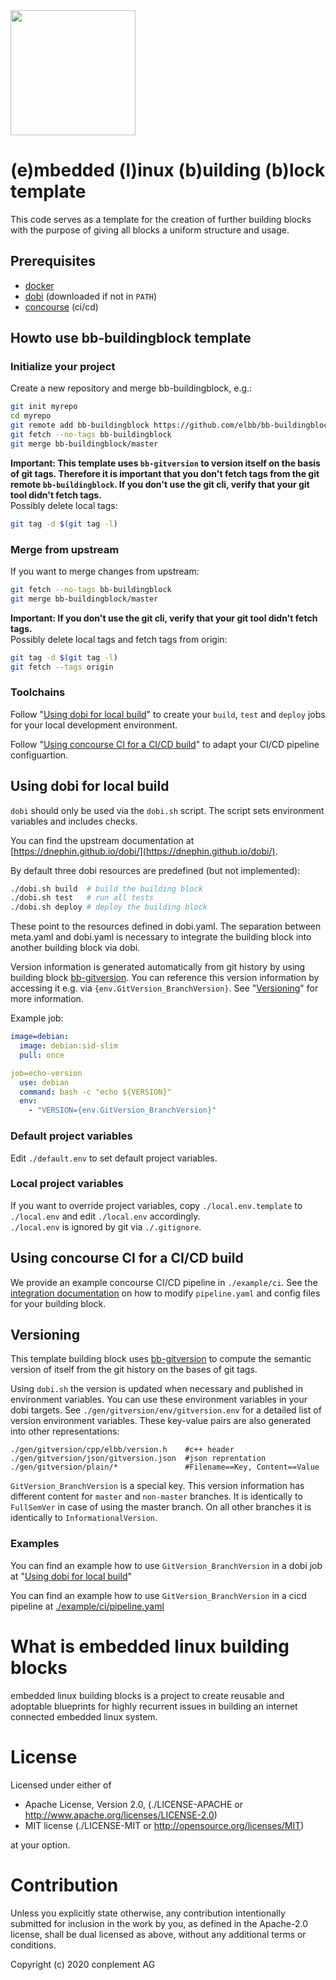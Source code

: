 <img src="https://raw.githubusercontent.com/elbb/bb-buildingblock/master/.assets/logo.png" height="200">

# (e)mbedded (l)inux (b)uilding (b)lock template

This code serves as a template for the creation of further building blocks with the purpose of giving all blocks a uniform structure and usage.

## Prerequisites

-   [docker](https://docs.docker.com/install/)
-   [dobi](https://github.com/dnephin/dobi) (downloaded if not in `PATH`)
-   [concourse](https://concourse-ci.org/) (ci/cd)

## Howto use bb-buildingblock template

### Initialize your project
Create a new repository and merge bb-buildingblock, e.g.:
```bash
git init myrepo
cd myrepo
git remote add bb-buildingblock https://github.com/elbb/bb-buildingblock.git
git fetch --no-tags bb-buildingblock
git merge bb-buildingblock/master
```
**Important: This template uses `bb-gitversion` to version itself on the basis of git tags. Therefore it is important that you don't fetch tags from the git remote `bb-buildingblock`. If you don't use the git cli, verify that your git tool didn't fetch tags.** \
Possibly delete local tags:
```bash
git tag -d $(git tag -l)
```

### Merge from upstream

If you want to merge changes from upstream:
```bash
git fetch --no-tags bb-buildingblock
git merge bb-buildingblock/master
```

**Important: If you don't use the git cli, verify that your git tool didn't fetch tags.** \
Possibly delete local tags and fetch tags from origin:
```bash
git tag -d $(git tag -l)
git fetch --tags origin
```

### Toolchains

Follow "[Using dobi for local build](#using-dobi-for-local-build)" to create your `build`, `test` and `deploy` jobs for your local development environment.

Follow "[Using concourse CI for a CI/CD build](#using-concourse-ci-for-a-cicd-build)" to adapt your CI/CD pipeline configuartion.

## Using dobi for local build

`dobi` should only be used via the `dobi.sh` script. The script sets environment variables and includes checks.

You can find the upstream documentation at [https://dnephin.github.io/dobi/](https://dnephin.github.io/dobi/).

By default three dobi resources are predefined (but not implemented):

```sh
./dobi.sh build  # build the building block
./dobi.sh test   # run all tests
./dobi.sh deploy # deploy the building block
```

These point to the resources defined in dobi.yaml.
The separation between meta.yaml and dobi.yaml is necessary to integrate the building block into another building block via dobi.

Version information is generated automatically from git history by using building block [bb-gitversion](<https://github.com/elbb/bb-gitversion>).
You can reference this version information by accessing it e.g. via `{env.GitVersion_BranchVersion}`. See "[Versioning](#versioning)" for more information.

Example job:
```yaml
image=debian:
  image: debian:sid-slim
  pull: once

job=echo-version
  use: debian
  command: bash -c "echo ${VERSION}"
  env:
    - "VERSION={env.GitVersion_BranchVersion}"
```

### Default project variables

Edit `./default.env` to set default project variables.

### Local project variables

If you want to override project variables, copy `./local.env.template` to `./local.env` and edit `./local.env` accordingly.<br>
`./local.env` is ignored by git via `./.gitignore`.

## Using concourse CI for a CI/CD build

We provide an example concourse CI/CD pipeline in `./example/ci`. See the [integration documentation](README_CICD_INTEGRATION.md) on how to modify `pipeline.yaml` and config files for your building block.

## Versioning

This template building block uses [bb-gitversion](https://github.com/elbb/bb-gitversion) to compute the semantic version of itself from the git history on the bases of git tags.

Using `dobi.sh` the version is updated when necessary and published in environment variables. You can use these environment variables in your dobi targets.
See `./gen/gitversion/env/gitversion.env` for a detailed list of version environment variables.
These key-value pairs are also generated into other representations:
```
./gen/gitversion/cpp/elbb/version.h    #c++ header
./gen/gitversion/json/gitversion.json  #json reprentation
./gen/gitversion/plain/*               #Filename==Key, Content==Value
```
`GitVersion_BranchVersion` is a special key. This version information has different content for `master` and `non-master` branches.
It is identically to `FullSemVer` in case of using the master branch. On all other branches it is identically to `InformationalVersion`.

### Examples

You can find an example how to use `GitVersion_BranchVersion` in a dobi job at "[Using dobi for local build](#using-dobi-for-local-build)"

You can find an example how to use `GitVersion_BranchVersion` in a cicd pipeline at [./example/ci/pipeline.yaml](./example/ci/pipeline.yaml)

# What is embedded linux building blocks

embedded linux building blocks is a project to create reusable and
adoptable blueprints for highly recurrent issues in building an internet
connected embedded linux system.

# License

Licensed under either of

-   Apache License, Version 2.0, (./LICENSE-APACHE or <http://www.apache.org/licenses/LICENSE-2.0>)
-   MIT license (./LICENSE-MIT or <http://opensource.org/licenses/MIT>)

at your option.

# Contribution

Unless you explicitly state otherwise, any contribution intentionally
submitted for inclusion in the work by you, as defined in the Apache-2.0
license, shall be dual licensed as above, without any additional terms or
conditions.

Copyright (c) 2020 conplement AG
